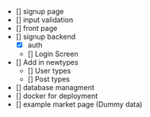 - [] signup page
- [] input validation
- [] front page
- [] signup backend
    - [X] auth
    - [] Login Screen
- [] Add in newtypes
    - [] User types
    - [] Post types
- [] database managment
- [] docker for deployment
- [] example market page (Dummy data)
